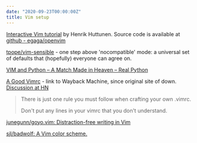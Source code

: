 ```yaml
---
date: "2020-09-23T00:00:00Z"
title: Vim setup
---
```

[Interactive Vim tutorial](https://www.openvim.com/) by Henrik Huttunen. Source code is available at [github - egaga/openvim](https://github.com/egaga/openvim)

[tpope/vim-sensible](https://github.com/tpope/vim-sensible) - one
 step above 'nocompatible' mode: a universal set of defaults that (hopefully) everyone can agree on.

[VIM and Python – A Match Made in Heaven – Real Python](https://realpython.com/vim-and-python-a-match-made-in-heaven/)

[A Good Vimrc](https://web.archive.org/web/20191226091232/https://dougblack.io/words/a-good-vimrc.html) - link to Wayback Machine, since original site of down. [Discussion at HN](https://news.ycombinator.com/item?id=13905191)

> There is just one rule you must follow when crafting your own .vimrc.
>
> Don't put any lines in your vimrc that you don't understand.

[junegunn/goyo.vim: Distraction-free writing in Vim](https://github.com/junegunn/goyo.vim)

[sjl/badwolf: A Vim color scheme.](https://github.com/sjl/badwolf/)
